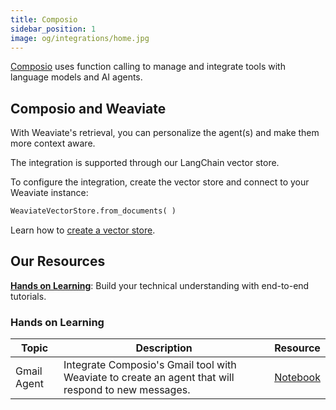 ```yaml
---
title: Composio
sidebar_position: 1
image: og/integrations/home.jpg
---
```


[Composio](https://docs.composio.dev/introduction/intro/overview) uses function calling to manage and integrate tools with language models and AI agents.  

## Composio and Weaviate 
With Weaviate's retrieval, you can personalize the agent(s) and make them more context aware. 

The integration is supported through our LangChain vector store. 

To configure the integration, create the vector store and connect to your Weaviate instance:
```python
WeaviateVectorStore.from_documents( )
```

Learn how to [create a vector store](https://python.langchain.com/v0.2/docs/integrations/vectorstores/weaviate/#step-1-data-import).

## Our Resources 
[**Hands on Learning**](#hands-on-learning): Build your technical understanding with end-to-end tutorials.

### Hands on Learning

| Topic | Description | Resource | 
| --- | --- | --- |
| Gmail Agent | Integrate Composio's Gmail tool with Weaviate to create an agent that will respond to new messages. | [Notebook](https://github.com/weaviate/recipes/blob/main/integrations/llm-agent-frameworks/function-calling/composio/agent.ipynb) |
